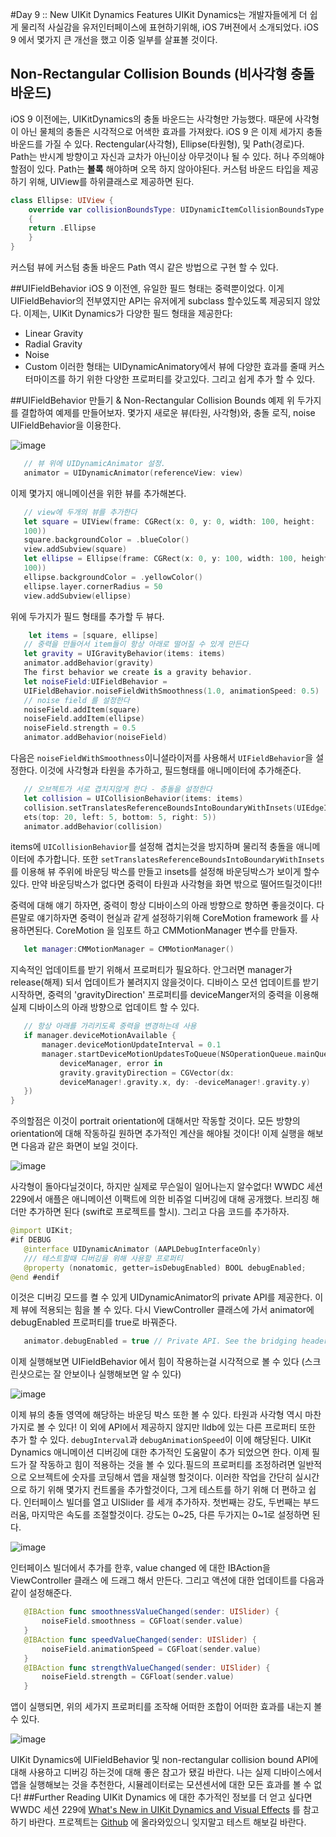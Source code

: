 #Day 9 :: New UIKit Dynamics Features
UIKit Dynamics는 개발자들에게 더 쉽게 물리적 사실감을 유저인터페이스에 표현하기위해, iOS 7버젼에서 소개되었다. iOS 9 에서 몇가지 큰 개선을 했고 이중 일부를 살표볼 것이다.

## Non-Rectangular Collision Bounds (비사각형 충돌 바운드)
iOS 9 이전에는, UIKitDynamics의 충돌 바운드는 사각형만 가능했다. 때문에 사각형이 아닌 물체의 충돌은 시각적으로 어색한 효과를 가져왔다. iOS 9 은 이제 세가지 충돌 바운드를 가질 수 있다. Rectengular(사각형), Ellipse(타원형), 및 Path(경로)다. Path는 반시계 방향이고 자신과 교차가 아닌이상 아무것이나 될 수 있다. 허나 주의해야할점이 있다. Path는 **볼록** 해야하며 오목 하지 않아야된다. 커스텀 바운드 타입을 제공하기 위해, UIView를 하위클래스로 제공하면 된다.
```swift
class Ellipse: UIView {
    override var collisionBoundsType: UIDynamicItemCollisionBoundsType
    {
	return .Ellipse
	}
}
```
커스텀 뷰에 커스텀 충돌 바운드 Path 역시 같은 방법으로 구현 할 수 있다.

##UIFieldBehavior
iOS 9 이전엔, 유일한 필드 형태는 중력뿐이었다. 이게 UIFieldBehavior의 전부였지만 API는 유저에게 subclass 할수있도록 제공되지 않았다.
이제는, UIKit Dynamics가 다양한 필드 형태을 제공한다:
- Linear Gravity
- Radial Gravity
- Noise
- Custom
이러한 형태는 UIDynamicAnimatory에서 뷰에 다양한 효과를 줄때 커스터마이즈를 하기 위한 다양한 프로퍼티를 갖고있다. 그리고 쉽게 추가 할 수 있다.

##UIFieldBehavior 만들기 & Non-Rectangular Collision Bounds 예제
위 두가지를 결합하여 예제를 만들어보자. 몇가지 새로운 뷰(타원, 사각형)와, 충돌 로직, noise UIFieldBehavior을 이용한다.

![image](./images/page65-1.png)

```swift
   // 뷰 위에 UIDynamicAnimator 설정.
   animator = UIDynamicAnimator(referenceView: view)
```
이제 몇가지 애니메이션을 위한 뷰를 추가해본다.
```swift
   // view에 두개의 뷰를 추가한다
   let square = UIView(frame: CGRect(x: 0, y: 0, width: 100, height:
   100))
   square.backgroundColor = .blueColor()
   view.addSubview(square)
   let ellipse = Ellipse(frame: CGRect(x: 0, y: 100, width: 100, height:
   100))
   ellipse.backgroundColor = .yellowColor()
   ellipse.layer.cornerRadius = 50
   view.addSubview(ellipse)
```
위에 두가지가 필드 형태를 추가할 두 뷰다.
```swift
	let items = [square, ellipse]
   // 중력을 만들어서 item들이 항상 아래로 떨어질 수 있게 만든다
   let gravity = UIGravityBehavior(items: items)
   animator.addBehavior(gravity)
   The first behavior we create is a gravity behavior.
   let noiseField:UIFieldBehavior =
   UIFieldBehavior.noiseFieldWithSmoothness(1.0, animationSpeed: 0.5)
   // noise field 를 설정한다
   noiseField.addItem(square)
   noiseField.addItem(ellipse)
   noiseField.strength = 0.5
   animator.addBehavior(noiseField)
```
다음은 `noiseFieldWithSmoothness`이니셜라이저를 사용해서  `UIFieldBehavior`을 설정한다. 이것에 사각형과 타원을 추가하고, 필드형태를 애니메이터에 추가해준다.
```swift
   // 오브젝트가 서로 겹치지않게 한다 - 충돌을 설정한다
   let collision = UICollisionBehavior(items: items)
   collision.setTranslatesReferenceBoundsIntoBoundaryWithInsets(UIEdgeIns
   ets(top: 20, left: 5, bottom: 5, right: 5))
   animator.addBehavior(collision)
```
items에 `UICollisionBehavior`를 설정해 겹치는것을 방지하며 물리적 충돌을 애니메이터에 추가합니다. 또한 `setTranslatesReferenceBoundsIntoBoundaryWithInsets`를 이용해 뷰 주위에 바운딩 박스를 만들고 insets를 설정해 바운딩박스가 보이게 할수있다. 만약 바운딩박스가 없다면 중력이 타원과 사각형을 화면 밖으로 떨어뜨릴것이다!!

중력에 대해 얘기 하자면, 중력이 항상 디바이스의 아래 방향으로 향하면 좋을것이다. 다른말로 얘기하자면 중력이 현실과 같게 설정하기위해 CoreMotion framework 를 사용하면된다. CoreMotion 을 임포트 하고 CMMotionManager 변수를 만들자.
```swift
   let manager:CMMotionManager = CMMotionManager()
```
지속적인 업데이트를 받기 위해서 프로퍼티가 필요하다. 안그러면 manager가 release(해제) 되서 업데이트가 불려지지 않을것이다. 디바이스 모션 업데이트를 받기 시작하면, 중력의 'gravityDirection' 프로퍼티를 deviceManger저의 중력을 이용해 실제 디바이스의 아래 방향으로 업데이트 할 수 있다.
```swift
   // 항상 아래를 가리키도록 중력을 변경하는데 사용
   if manager.deviceMotionAvailable {
       manager.deviceMotionUpdateInterval = 0.1
       manager.startDeviceMotionUpdatesToQueue(NSOperationQueue.mainQueue(), withHandler:{
           deviceManager, error in
           gravity.gravityDirection = CGVector(dx:
           deviceManager!.gravity.x, dy: -deviceManager!.gravity.y)
   })
}
```
주의할점은 이것이 portrait orientation에 대해서만 작동할 것이다. 모든 방향의 orientation에 대해 작동하길 원하면 추가적인 계산을 해야될 것이다! 이제 실행을 해보면 다음과 같은 화면이 보일 것이다.

![image](./images/page67-1.png)

사각형이 돌아다닐것이다, 하지만 실제로 무슨일이 일어나는지 알수없다! WWDC 세션 229에서 애플은 애니메이션 이팩트에 의한 비쥬얼 디버깅에 대해 공개했다. 브리징 해더만 추가하면 된다 (swift로 프로젝트를 할시). 그리고 다음 코드를 추가하자.
```swift
@import UIKit;
#if DEBUG
   @interface UIDynamicAnimator (AAPLDebugInterfaceOnly)
   /// 테스트할때 디버깅을 위해 사용할 프로퍼티
   @property (nonatomic, getter=isDebugEnabled) BOOL debugEnabled;
@end #endif
```
이것은 디버깅 모드를 켤 수 있게 UIDynamicAnimator의 private API를 제공한다. 이제 뷰에 적용되는 힘을 볼 수 있다. 다시 ViewController 클래스에 가서 animator에 debugEnabled 프로퍼티를 true로 바꿔준다.
```swift
   animator.debugEnabled = true // Private API. See the bridging header.
```
이제 실행해보면 UIFieldBehavior 에서 힘이 작용하는걸 시각적으로 볼 수 있다 (스크린샷으로는 잘 안보이나 실행해보면 알 수 있다)

![image](./images/page68-1.png)

이제 뷰의 충돌 영역에 해당하는 바운딩 박스 또한 볼 수 있다. 타원과 사각형 역시 마찬가지로 볼 수 있다! 이 외에 API에서 제공하지 않지만 lldb에 있는 다른 프로퍼티 또한 추가 할 수 있다. `debugInterval`과 `debugAnimationSpeed`이 이에 해당된다. UIKit Dynamics 애니메이션 디버깅에 대한 추가적인 도움말이 추가 되었으면 한다.
이제 필드가 잘 작동하고 힘이 적용하는 것을 볼 수 있다.필드의 프로퍼티를 조정하려면 일반적으로 오브젝트에 숫자를 코딩해서 앱을 재실행 할것이다. 이러한 작업을 간단히 실시간으로 하기 위해 몇가지 컨트롤을 추가할것이다, 그게 테스트를 하기 위해 더 편하고 쉽다. 인터페이스 빌더를 열고 UISlider 를 세개 추가하자. 첫번째는 강도, 두번째는 부드러움, 마지막은 속도를 조절할것이다. 강도는 0~25, 다른 두가지는 0~1로 설정하면 된다.

![image](./images/page69-1.png)

인터페이스 빌더에서 추가를 한후, value changed 에 대한 IBAction을 ViewController 클래스 에 드래그 해서 만든다. 그리고 액션에 대한 업데이트를 다음과 같이 설정해준다.
```swift
   @IBAction func smoothnessValueChanged(sender: UISlider) {
       noiseField.smoothness = CGFloat(sender.value)
   }
   @IBAction func speedValueChanged(sender: UISlider) {
       noiseField.animationSpeed = CGFloat(sender.value)
   }
   @IBAction func strengthValueChanged(sender: UISlider) {
       noiseField.strength = CGFloat(sender.value)
   }
```
앱이 실행되면, 위의 세가지 프로퍼티를 조작해 어떠한 조합이 어떠한 효과를 내는지 볼 수 있다.

![image](./images/page70-1.png)

UIKit Dynamics에 UIFieldBehavior 및 non-rectangular collision bound API에 대해 사용하고 디버깅 하는것에 대해 좋은 참고가 됐길 바란다. 나는 실제 디바이스에서 앱을 실행해보는 것을 추천한다, 시뮬레이터로는 모션센서에 대한 모든 효과를 볼 수 없다!
##Further Reading
UIKit Dynamics 에 대한 추가적인 정보를 더 얻고 싶다면 WWDC 세션 229에 [What's New in UIKit Dynamics and Visual Effects](https://developer.apple.com/videos/play/wwdc2015-229/) 를 참고하기 바란다. 프로젝트는 [Github](https://github.com/shinobicontrols/iOS9-day-by-day/tree/master/09-UIKit-Dynamics) 에 올라와있으니 잊지말고 테스트 해보길 바란다.
